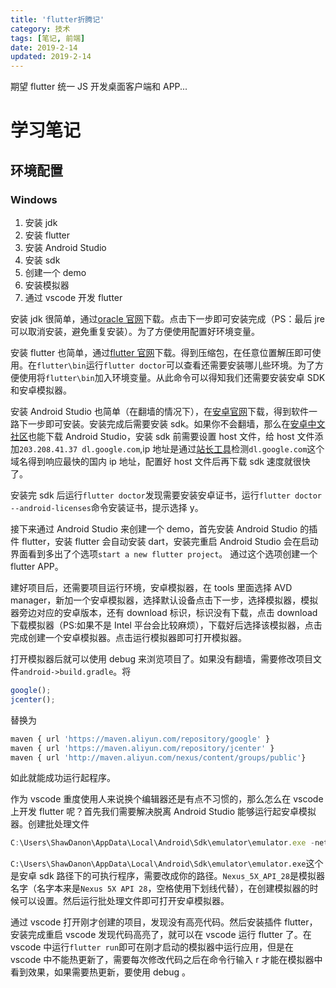 ```yaml
---
title: 'flutter折腾记'
category: 技术
tags: [笔记, 前端]
date: 2019-2-14
updated: 2019-2-14
---
```


期望 flutter 统一 JS 开发桌面客户端和 APP...

<!-- more -->

# 学习笔记

## 环境配置

### Windows

1. 安装 jdk
2. 安装 flutter
3. 安装 Android Studio
4. 安装 sdk
5. 创建一个 demo
6. 安装模拟器
7. 通过 vscode 开发 flutter

安装 jdk 很简单，通过[oracle 官网](https://www.oracle.com/technetwork/java/javase/downloads/jdk8-downloads-2133151.html)下载。点击下一步即可安装完成（PS：最后 jre 可以取消安装，避免重复安装）。为了方便使用配置好环境变量。

安装 flutter 也简单，通过[flutter 官网](https://flutter.io/sdk-archive/#windows)下载。得到压缩包，在任意位置解压即可使用。在`flutter\bin`运行`flutter doctor`可以查看还需要安装哪儿些环境。为了方便使用将`flutter\bin`加入环境变量。从此命令可以得知我们还需要安装安卓 SDK 和安卓模拟器。

安装 Android Studio 也简单（在翻墙的情况下），在[安卓官网](https://developer.android.com/studio/)下载，得到软件一路下一步即可安装。安装完成后需要安装 sdk。如果你不会翻墙，那么在[安卓中文社区](http://www.android-studio.org/)也能下载 Android Studio，安装 sdk 前需要设置 host 文件，给 host 文件添加`203.208.41.37 dl.google.com`,ip 地址是通过[站长工具](http://ping.chinaz.com/dl.google.com)检测`dl.google.com`这个域名得到响应最快的国内 ip 地址，配置好 host 文件后再下载 sdk 速度就很快了。

安装完 sdk 后运行`flutter doctor`发现需要安装安卓证书，运行`flutter doctor --android-licenses`命令安装证书，提示选择 y。

接下来通过 Android Studio 来创建一个 demo，首先安装 Android Studio 的插件 flutter，安装 flutter 会自动安装 dart，安装完重启 Android Studio 会在启动界面看到多出了个选项`start a new flutter project`。
通过这个选项创建一个 flutter APP。

建好项目后，还需要项目运行环境，安卓模拟器，在 tools 里面选择 AVD manager，新加一个安卓模拟器，选择默认设备点击下一步，选择模拟器，模拟器旁边对应的安卓版本，还有 download 标识，标识没有下载，点击 download 下载模拟器（PS:如果不是 Intel 平台会比较麻烦），下载好后选择该模拟器，点击完成创建一个安卓模拟器。点击运行模拟器即可打开模拟器。

打开模拟器后就可以使用 debug 来浏览项目了。如果没有翻墙，需要修改项目文件`android->build.gradle`。将

```js
google();
jcenter();
```

替换为

```js
maven { url 'https://maven.aliyun.com/repository/google' }
maven { url 'https://maven.aliyun.com/repository/jcenter' }
maven { url 'http://maven.aliyun.com/nexus/content/groups/public'}
```

如此就能成功运行起程序。

作为 vscode 重度使用人来说换个编辑器还是有点不习惯的，那么怎么在 vscode 上开发 flutter 呢？首先我们需要解决脱离 Android Studio 能够运行起安卓模拟器。创建批处理文件

```js
C:\Users\ShawDanon\AppData\Local\Android\Sdk\emulator\emulator.exe -netdelay none -netspeed full -avd Nexus_5X_API_28
```

`C:\Users\ShawDanon\AppData\Local\Android\Sdk\emulator\emulator.exe`这个是安卓 sdk 路径下的可执行程序，需要改成你的路径。`Nexus_5X_API_28`是模拟器名字（名字本来是`Nexus 5X API 28`，空格使用下划线代替），在创建模拟器的时候可以设置。然后运行批处理文件即可打开安卓模拟器。

通过 vscode 打开刚才创建的项目，发现没有高亮代码。然后安装插件 flutter，安装完成重启 vscode 发现代码高亮了，就可以在 vscode 运行 flutter 了。在 vscode 中运行`flutter run`即可在刚才启动的模拟器中运行应用，但是在 vscode 中不能热更新了，需要每次修改代码之后在命令行输入 r 才能在模拟器中看到效果，如果需要热更新，要使用 debug 。
